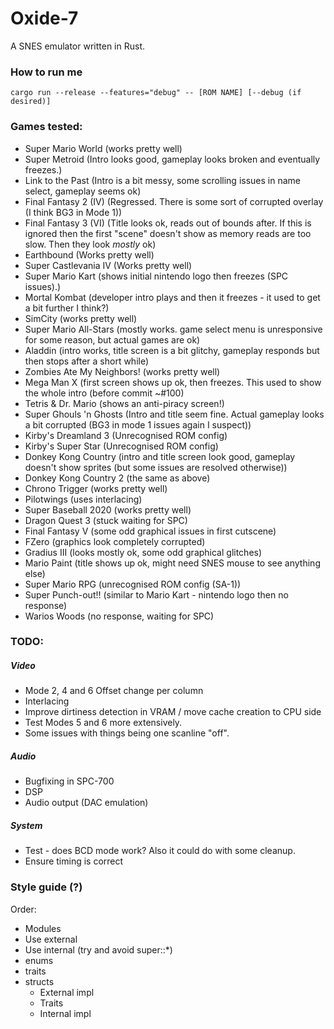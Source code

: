 # Oxide-7
A SNES emulator written in Rust.

### How to run me
`cargo run --release --features="debug" -- [ROM NAME] [--debug (if desired)]`

### Games tested:
* Super Mario World (works pretty well)
* Super Metroid (Intro looks good, gameplay looks broken and eventually freezes.)
* Link to the Past (Intro is a bit messy, some scrolling issues in name select, gameplay seems ok)
* Final Fantasy 2 (IV) (Regressed. There is some sort of corrupted overlay (I think BG3 in Mode 1))
* Final Fantasy 3 (VI) (Title looks ok, reads out of bounds after. If this is ignored then the first "scene" doesn't show as memory reads are too slow. Then they look _mostly_ ok)
* Earthbound (Works pretty well)
* Super Castlevania IV (Works pretty well)
* Super Mario Kart (shows initial nintendo logo then freezes (SPC issues).)
* Mortal Kombat (developer intro plays and then it freezes - it used to get a bit further I think?)
* SimCity (works pretty well)
* Super Mario All-Stars (mostly works. game select menu is unresponsive for some reason, but actual games are ok)
* Aladdin (intro works, title screen is a bit glitchy, gameplay responds but then stops after a short while)
* Zombies Ate My Neighbors! (works pretty well)
* Mega Man X (first screen shows up ok, then freezes. This used to show the whole intro (before commit ~#100)
* Tetris & Dr. Mario (shows an anti-piracy screen!)
* Super Ghouls 'n Ghosts (Intro and title seem fine. Actual gameplay looks a bit corrupted (BG3 in mode 1 issues again I suspect))
* Kirby's Dreamland 3 (Unrecognised ROM config)
* Kirby's Super Star (Unrecognised ROM config)
* Donkey Kong Country (intro and title screen look good, gameplay doesn't show sprites (but some issues are resolved otherwise))
* Donkey Kong Country 2 (the same as above)
* Chrono Trigger (works pretty well)
* Pilotwings (uses interlacing)
* Super Baseball 2020 (works pretty well)
* Dragon Quest 3 (stuck waiting for SPC)
* Final Fantasy V (some odd graphical issues in first cutscene)
* FZero (graphics look completely corrupted)
* Gradius III (looks mostly ok, some odd graphical glitches)
* Mario Paint (title shows up ok, might need SNES mouse to see anything else)
* Super Mario RPG (unrecognised ROM config (SA-1))
* Super Punch-out!! (similar to Mario Kart - nintendo logo then no response)
* Warios Woods (no response, waiting for SPC)

### TODO:

##### Video
- Mode 2, 4 and 6 Offset change per column
- Interlacing
- Improve dirtiness detection in VRAM / move cache creation to CPU side
- Test Modes 5 and 6 more extensively.
- Some issues with things being one scanline "off".

##### Audio
- Bugfixing in SPC-700
- DSP
- Audio output (DAC emulation)

##### System
- Test - does BCD mode work? Also it could do with some cleanup.
- Ensure timing is correct

### Style guide (?)
Order:
- Modules
- Use external
- Use internal (try and avoid super::*)
- enums
- traits
- structs
    - External impl
    - Traits
    - Internal impl